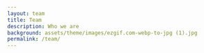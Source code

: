 ```yaml
---
layout: team
title: Team
description: Who we are
background: assets/theme/images/ezgif.com-webp-to-jpg (1).jpg
permalink: /team/
---
```



